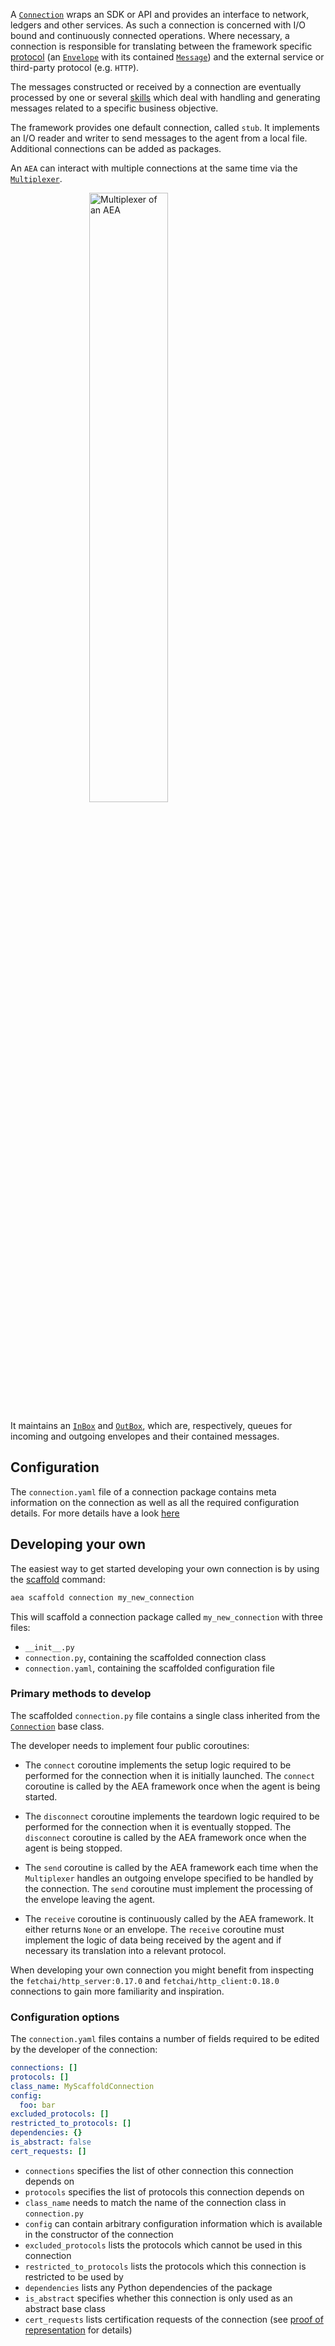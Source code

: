 A <a href="../api/connections/base#connection-objects">`Connection`</a> wraps an SDK or API and provides an interface to network, ledgers and other services. As such a connection is concerned with I/O bound and continuously connected operations. Where necessary, a connection is responsible for translating between the framework specific <a href="../protocol">protocol</a> (an <a href="../api/mail/base#envelope-objects">`Envelope`</a> with its contained <a href="../api/protocols/base#message-objects">`Message`</a>) and the external service or third-party protocol (e.g. `HTTP`).

The messages constructed or received by a connection are eventually processed by one or several <a href="../skill">skills</a> which deal with handling and generating messages related to a specific business objective.

The framework provides one default connection, called `stub`. It implements an I/O reader and writer to send messages to the agent from a local file. Additional connections can be added as packages.

An `AEA` can interact with multiple connections at the same time via the <a href="../api/connections/base#connection-objects">`Multiplexer`</a>.

<img src="../assets/multiplexer.png" alt="Multiplexer of an AEA" class="center" style="display: block; margin-left: auto; margin-right: auto;width:50%;">

It maintains an <a href="../api/multiplexer#inbox-objects">`InBox`</a> and <a href="../api/multiplexer#outbox-objects">`OutBox`</a>, which are, respectively, queues for incoming and outgoing envelopes and their contained messages.

## Configuration

The `connection.yaml` file of a connection package contains meta information on the connection as well as all the required configuration details. For more details have a look <a href="../config">here</a>

## Developing your own

The easiest way to get started developing your own connection is by using the <a href="../scaffolding">scaffold</a> command:

``` bash
aea scaffold connection my_new_connection
```

This will scaffold a connection package called `my_new_connection` with three files:

* `__init__.py` 
* `connection.py`, containing the scaffolded connection class
* `connection.yaml`, containing the scaffolded configuration file

### Primary methods to develop

The scaffolded `connection.py` file contains a single class inherited from the <a href="../api/connections/base#connection-objects">`Connection`</a> base class.

The developer needs to implement four public coroutines:

- The `connect` coroutine implements the setup logic required to be performed for the connection when it is initially launched. The `connect` coroutine is called by the AEA framework once when the agent is being started.

- The `disconnect` coroutine implements the teardown logic required to be performed for the connection when it is eventually stopped. The `disconnect` coroutine is called by the AEA framework once when the agent is being stopped.

- The `send` coroutine is called by the AEA framework each time when the `Multiplexer` handles an outgoing envelope specified to be handled by the connection. The `send` coroutine must implement the processing of the envelope leaving the agent.

- The `receive` coroutine is continuously called by the AEA framework. It either returns `None` or an envelope. The `receive` coroutine must implement the logic of data being received by the agent and if necessary its translation into a relevant protocol.


When developing your own connection you might benefit from inspecting the `fetchai/http_server:0.17.0` and `fetchai/http_client:0.18.0` connections to gain more familiarity and inspiration.

### Configuration options

The `connection.yaml` files contains a number of fields required to be edited by the developer of the connection:

``` yaml
connections: []
protocols: []
class_name: MyScaffoldConnection
config:
  foo: bar
excluded_protocols: []
restricted_to_protocols: []
dependencies: {}
is_abstract: false
cert_requests: []
```

- `connections` specifies the list of other connection this connection depends on
- `protocols` specifies the list of protocols this connection depends on
- `class_name` needs to match the name of the connection class in `connection.py`
- `config` can contain arbitrary configuration information which is available in the constructor of the connection
- `excluded_protocols` lists the protocols which cannot be used in this connection
- `restricted_to_protocols` lists the protocols which this connection is restricted to be used by
- `dependencies` lists any Python dependencies of the package
- `is_abstract` specifies whether this connection is only used as an abstract base class
- `cert_requests` lists certification requests of the connection (see <a href="../por">proof of representation</a> for details)

<br />
